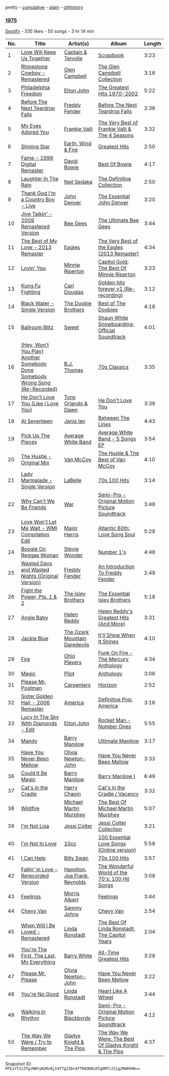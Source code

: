 pretty - [cumulative](/playlists/cumulative/67FrRIrS2v0WAs8yE2JTUM.md) - [plain](/playlists/plain/67FrRIrS2v0WAs8yE2JTUM) - [githistory](https://github.githistory.xyz/mackorone/spotify-playlist-archive/blob/main/playlists/plain/67FrRIrS2v0WAs8yE2JTUM)

### [1975](https://open.spotify.com/playlist/67FrRIrS2v0WAs8yE2JTUM)

> 

[Spotify](https://open.spotify.com/user/spotify) - 335 likes - 50 songs - 3 hr 14 min

| No. | Title | Artist(s) | Album | Length |
|---|---|---|---|---|
| 1 | [Love Will Keep Us Together](https://open.spotify.com/track/10pcZvQ4QTKeHRvTUAeHVD) | [Captain & Tennille](https://open.spotify.com/artist/7BEfMxbaqx6dOpbtlEqScm) | [Scrapbook](https://open.spotify.com/album/6ezk9jUCncL6Dx7fdO7JfB) | 3:23 |
| 2 | [Rhinestone Cowboy \- Remastered](https://open.spotify.com/track/2Rlb9iEW5T3AdT9rnmbO91) | [Glen Campbell](https://open.spotify.com/artist/59hLmB5DrdihCYtNeFeW1U) | [The Glen Campbell Collection](https://open.spotify.com/album/7esu5PX4oISwISKn6H1JZn) | 3:16 |
| 3 | [Philadelphia Freedom](https://open.spotify.com/track/3KFSoXU5dom16qdvKEAMsx) | [Elton John](https://open.spotify.com/artist/3PhoLpVuITZKcymswpck5b) | [The Greatest Hits 1970\-2002](https://open.spotify.com/album/6CPTYd8BQRbF6VzhnTWIfL) | 5:22 |
| 4 | [Before The Next Teardrop Falls](https://open.spotify.com/track/4zR3RFKaodBHDeyhT7QDgI) | [Freddy Fender](https://open.spotify.com/artist/0SNdq9iJyup4XY6JbNHbt6) | [Before The Next Teardrop Falls](https://open.spotify.com/album/2zcVxVCdr2LE40QYvh1NAh) | 2:36 |
| 5 | [My Eyes Adored You](https://open.spotify.com/track/2cqVnbTiYgdun186IbDRwm) | [Frankie Valli](https://open.spotify.com/artist/3CDKmzJu6uwEGnPLLZffpD) | [The Very Best of Frankie Valli & The 4 Seasons](https://open.spotify.com/album/0NUEQILaBzavnzcMEs4buZ) | 3:32 |
| 6 | [Shining Star](https://open.spotify.com/track/26VrotMHCu4m9I1rbHB1GN) | [Earth, Wind & Fire](https://open.spotify.com/artist/4QQgXkCYTt3BlENzhyNETg) | [Greatest Hits](https://open.spotify.com/album/339IjdizH8YIpwOUbUWGjl) | 2:50 |
| 7 | [Fame \- 1999 Digital Remaster](https://open.spotify.com/track/2ItkFlbbaEfZ69sIuSeJqa) | [David Bowie](https://open.spotify.com/artist/0oSGxfWSnnOXhD2fKuz2Gy) | [Best Of Bowie](https://open.spotify.com/album/4SFOg7ds45qWIsgzpbhXJf) | 4:17 |
| 8 | [Laughter In The Rain](https://open.spotify.com/track/5kK5QHkx544IrrXBngWct3) | [Neil Sedaka](https://open.spotify.com/artist/5N6GwJzOcOY5kv8p0NjhYL) | [The Definitive Collection](https://open.spotify.com/album/00lyZYZv9DXihmbMpcNjMb) | 2:50 |
| 9 | [Thank God I'm a Country Boy \- Live](https://open.spotify.com/track/6n7bcDnJOuKj3Zc5FbnaWs) | [John Denver](https://open.spotify.com/artist/7EK1bQADBoqbYXnT4Cqv9w) | [The Essential John Denver](https://open.spotify.com/album/6f07FdTqnh4Wj71VqpPgz5) | 3:20 |
| 10 | [Jive Talkin' \- 2009 Remastered Version](https://open.spotify.com/track/5bKeVLylKwjv8KrAejxGOK) | [Bee Gees](https://open.spotify.com/artist/1LZEQNv7sE11VDY3SdxQeN) | [The Ultimate Bee Gees](https://open.spotify.com/album/3JXTUy5Ccdpe79HUgUiMF9) | 3:44 |
| 11 | [The Best of My Love \- 2013 Remaster](https://open.spotify.com/track/6x8C7SBqQukeaeh9etWdZY) | [Eagles](https://open.spotify.com/artist/0ECwFtbIWEVNwjlrfc6xoL) | [The Very Best of the Eagles \(2013 Remaster\)](https://open.spotify.com/album/5J0VCIp4TTsZBKOqWdbBSa) | 4:34 |
| 12 | [Lovin' You](https://open.spotify.com/track/4twhYPDyCP6ICeW3TtQVxP) | [Minnie Riperton](https://open.spotify.com/artist/2i1IdHG5w0wiSmJGoqAGlj) | [Capitol Gold: The Best Of Minnie Riperton](https://open.spotify.com/album/1Zc6fY5TjkirFsQIeX7KFL) | 3:23 |
| 13 | [Kung Fu Fighting](https://open.spotify.com/track/5t0Pxx2Yy3emqcla0EsINn) | [Carl Douglas](https://open.spotify.com/artist/5Pqx4mXYDGIDcg8E5FYjZ8) | [Golden hits forever v1 \(Re\-recording\)](https://open.spotify.com/album/62zOs1SNh5RIc3d5SdPQzK) | 3:12 |
| 14 | [Black Water \- Single Version](https://open.spotify.com/track/3x1v32I3SZNvC7q7bDhcGm) | [The Doobie Brothers](https://open.spotify.com/artist/39T6qqI0jDtSWWioX8eGJz) | [Best of The Doobies](https://open.spotify.com/album/32xyhzHlGGsDvs1E7qihRA) | 4:18 |
| 15 | [Ballroom Blitz](https://open.spotify.com/track/0JFc1TPOJtdrjytTMQa5Yh) | [Sweet](https://open.spotify.com/artist/3JaAGmSTpJK35DqWrDUzBz) | [Shaun White Snowboarding: Official Soundtrack](https://open.spotify.com/album/0QWjK3wGoCug92yQIeBdxu) | 4:01 |
| 16 | [\(Hey, Won’t You Play\) Another Somebody Done Somebody Wrong Song \(Re\-Recorded\)](https://open.spotify.com/track/0dNiJNcfP8sDFM1Fyz89vr) | [B.J\. Thomas](https://open.spotify.com/artist/0uUNzXylqsZdmFDwdxaP1V) | [70s Classics](https://open.spotify.com/album/0BHvTtxYQvZA9Ya6KewuX1) | 3:35 |
| 17 | [He Don't Love You \(Like I Love You\)](https://open.spotify.com/track/0XaaoZUWQFzcFiQbXKhABU) | [Tony Orlando & Dawn](https://open.spotify.com/artist/72NXpYBIaTfEeAAsxXLs0P) | [He Don't Love You](https://open.spotify.com/album/7KmJicIwOmhICUqD1ndi6V) | 3:39 |
| 18 | [At Seventeen](https://open.spotify.com/track/2mccPWSk3iNCw2697EzxCN) | [Janis Ian](https://open.spotify.com/artist/5c9uFWpZY2MTlk7Rft0tgp) | [Between The Lines](https://open.spotify.com/album/321HJjUwx91lf5XWnpiX7z) | 4:43 |
| 19 | [Pick Up The Pieces](https://open.spotify.com/track/1Apsc59v5KojwhFEVmYoe4) | [Average White Band](https://open.spotify.com/artist/3tx8fyu3c4OBP5nejYtUOb) | [Average White Band \- 5 Songs EP](https://open.spotify.com/album/74m662ll3NHZROH6ld1Deg) | 3:54 |
| 20 | [The Hustle \- Original Mix](https://open.spotify.com/track/75PHqzep3Lf11sIYP5ps5q) | [Van McCoy](https://open.spotify.com/artist/0bShb58TO0fM5jOjXhB1WT) | [The Hustle & The Best of Van McCoy](https://open.spotify.com/album/0QdIm38ml7jHplmYOqazbF) | 4:10 |
| 21 | [Lady Marmalade \- Single Version](https://open.spotify.com/track/3bFK0tj9d6IWdAUSX3oylo) | [LaBelle](https://open.spotify.com/artist/3DznKagEU8yMQZR9z33Da5) | [70s 100 Hits](https://open.spotify.com/album/1k7WkNHGPNPnri2tsowvtg) | 3:14 |
| 22 | [Why Can't We Be Friends](https://open.spotify.com/track/0Rkc2k7fhcla1LRSjZUGTN) | [War](https://open.spotify.com/artist/3ICyfoySNDZqtBVmaBT84I) | [Semi\-Pro \- Original Motion Picture Soundtrack](https://open.spotify.com/album/3U3BdoxSfeiLf1yrf3aMAE) | 3:48 |
| 23 | [Love Won't Let Me Wait \- WMI Compilation Edit](https://open.spotify.com/track/2HsSB8TgK43HHyLAFEBaC7) | [Major Harris](https://open.spotify.com/artist/0mpVqJaKwg11LdSRrvI0PL) | [Atlantic 60th: Love Song Soul](https://open.spotify.com/album/7M0fftlBwWyIoVsjqsAnkO) | 5:29 |
| 24 | [Boogie On Reggae Woman](https://open.spotify.com/track/4IbO6Y9VBWvNaiRrQPHuIW) | [Stevie Wonder](https://open.spotify.com/artist/7guDJrEfX3qb6FEbdPA5qi) | [Number 1's](https://open.spotify.com/album/5x7vXXWapy8cUmdSuwpUy1) | 4:48 |
| 25 | [Wasted Days and Wasted Nights \(Original Version\)](https://open.spotify.com/track/4pvb6DyuoMyftAGT1GXoA8) | [Freddy Fender](https://open.spotify.com/artist/0SNdq9iJyup4XY6JbNHbt6) | [An Introduction To Freddy Fender](https://open.spotify.com/album/1HGe89M4PixGQWzLrSFjbW) | 2:49 |
| 26 | [Fight the Power, Pts\. 1 & 2](https://open.spotify.com/track/4QODcUC2Ns0TdEbNroqvrm) | [The Isley Brothers](https://open.spotify.com/artist/53QzNeFpzAaXYnrDBbDrIp) | [The Essential Isley Brothers](https://open.spotify.com/album/6EgsYSfVYAygvcDvC1IO8v) | 5:18 |
| 27 | [Angie Baby](https://open.spotify.com/track/7Jx87mZSCjUWlVDCLiRFK6) | [Helen Reddy](https://open.spotify.com/artist/0Sq7oGrYEe0BDmb13wgjOO) | [Helen Reddy's Greatest Hits \(And More\)](https://open.spotify.com/album/2CGgJ9PpKXTDCEvJ6qS9AV) | 3:31 |
| 28 | [Jackie Blue](https://open.spotify.com/track/1R9EHsvzpXwOvlGkgDmE55) | [The Ozark Mountain Daredevils](https://open.spotify.com/artist/7jM2XoJBKhdL8oNnDr4re9) | [It'll Shine When It Shines](https://open.spotify.com/album/558WlMriwRXU9I2Hq6JMzG) | 4:10 |
| 29 | [Fire](https://open.spotify.com/track/2R4T2Nxu8dZD4KmECfVliG) | [Ohio Players](https://open.spotify.com/artist/6m30rs1IQqnWqV5nKMpU7U) | [Funk On Fire \- The Mercury Anthology](https://open.spotify.com/album/4FBrvP2RlrIrQCoO0HL2ty) | 4:34 |
| 30 | [Magic](https://open.spotify.com/track/6c1PtwU8vG4le6XwpJIU2W) | [Pilot](https://open.spotify.com/artist/6PwcexHTG0qJWQQwp05Bpm) | [Anthology](https://open.spotify.com/album/1N3q10isGlFhO9ADa0rI8d) | 3:06 |
| 31 | [Please Mr\. Postman](https://open.spotify.com/track/6eVOlcghvV4pB2gIQvcDKt) | [Carpenters](https://open.spotify.com/artist/1eEfMU2AhEo7XnKgL7c304) | [Horizon](https://open.spotify.com/album/2gByYsDFncvtJUzPmI53s1) | 2:52 |
| 32 | [Sister Golden Hair \- 2006 Remaster](https://open.spotify.com/track/0S4fNxBbROY6XBqW4wPDN5) | [America](https://open.spotify.com/artist/35U9lQaRWSQISxQAB94Meo) | [Definitive Pop: America](https://open.spotify.com/album/074qwgdr7Vn4rkqR4O5rK8) | 3:16 |
| 33 | [Lucy In The Sky With Diamonds \- Edit](https://open.spotify.com/track/2mQPKwRXPeIo0kMy22h2Pc) | [Elton John](https://open.spotify.com/artist/3PhoLpVuITZKcymswpck5b) | [Rocket Man \- Number Ones](https://open.spotify.com/album/2sXllDaZxKLSSHGe0deMWA) | 5:55 |
| 34 | [Mandy](https://open.spotify.com/track/4oV4dVj0evVFhjPLvUz8w8) | [Barry Manilow](https://open.spotify.com/artist/3alW3LYQS8K29z8C8NSLIX) | [Ultimate Manilow](https://open.spotify.com/album/2GAmoT3vdSG2OKA1pwFjwG) | 3:17 |
| 35 | [Have You Never Been Mellow](https://open.spotify.com/track/5ehVOC0zSdwWqyZlhomJSi) | [Olivia Newton\-John](https://open.spotify.com/artist/4BoRxUdrcgbbq1rxJvvhg9) | [Have You Never Been Mellow](https://open.spotify.com/album/0nDDIFFIpw5F1fSKe84UU9) | 3:33 |
| 36 | [Could It Be Magic](https://open.spotify.com/track/6FDrn47S3Q4s9rhLHm4um0) | [Barry Manilow](https://open.spotify.com/artist/3alW3LYQS8K29z8C8NSLIX) | [Barry Manilow I](https://open.spotify.com/album/57vciHCWBA2JvPDdhZ5dHE) | 6:49 |
| 37 | [Cat's in the Cradle](https://open.spotify.com/track/6hLqEJg2GnnDG4W0Y64hyD) | [Harry Chapin](https://open.spotify.com/artist/42q4Ivs7tAiCZ5C7eG5q4c) | [Cat's in the Cradle / Vacancy](https://open.spotify.com/album/2Nh9PmJwU1W7d06m7woqB1) | 3:32 |
| 38 | [Wildfire](https://open.spotify.com/track/737c89v3Zdit8EUyNJ7KeS) | [Michael Martin Murphey](https://open.spotify.com/artist/4jL1usPiGDK8TD46zJP4gu) | [The Best Of Michael Martin Murphey](https://open.spotify.com/album/4oNkliPdTLg2FHIDp4PgDN) | 5:07 |
| 39 | [I'm Not Lisa](https://open.spotify.com/track/2G9HPwBaHica41sMtQ7QvX) | [Jessi Colter](https://open.spotify.com/artist/43HpW8B5gYRnYbSzm37n5v) | [Jessi Colter Collection](https://open.spotify.com/album/1ik8galDoBJrMqOAf4n6PZ) | 3:21 |
| 40 | [I'm Not In Love](https://open.spotify.com/track/6pWOFsrc9iho2uqhbHK1kV) | [10cc](https://open.spotify.com/artist/6i6WlGzQtXtz7GcC5H5st5) | [100 Essential Love Songs \(Online version\)](https://open.spotify.com/album/3UgnOTcOt4JlplBn3eL82v) | 5:58 |
| 41 | [I Can Help](https://open.spotify.com/track/6oDOACuzVZPMNaAfLGpCWG) | [Billy Swan](https://open.spotify.com/artist/6nNkKMkPl1qBCEW3Al9eVV) | [70s 100 Hits](https://open.spotify.com/album/1k7WkNHGPNPnri2tsowvtg) | 3:57 |
| 42 | [Fallin' in Love \- Rerecorded Version](https://open.spotify.com/track/5TR0TfoUWUwaOWeCXELy5m) | [Hamilton](https://open.spotify.com/artist/56xde3bnvx5G7v6Grx4985), [Joe Frank](https://open.spotify.com/artist/4XhH1SoXmjHPye3Ax2rbgy), [Reynolds](https://open.spotify.com/artist/5wvbmLEn1xBIy0w8Ze2CLr) | [The Wonderful World of the 70's: 100 Hit Songs](https://open.spotify.com/album/5pVffpSDVlqPRADnKRmSRE) | 3:09 |
| 43 | [Feelings](https://open.spotify.com/track/7sbRf4ILKrUnzImzxxO94k) | [Morris Albert](https://open.spotify.com/artist/4sFsq7NFJ0zz0uN3Zb6QJ9) | [Feelings](https://open.spotify.com/album/2eTfwo3P67ae9tXKNt5ZHU) | 3:44 |
| 44 | [Chevy Van](https://open.spotify.com/track/3O3HTZ2O88k9zlC913mQzL) | [Sammy Johns](https://open.spotify.com/artist/5L2UqkzpfZD5OpdA6fSfVH) | [Chevy Van](https://open.spotify.com/album/38p3U3WzgfMz9GnC0Ujrp8) | 2:54 |
| 45 | [When Will I Be Loved \- Remastered](https://open.spotify.com/track/2MCiAzjR2Uo9cZUnWhGIRI) | [Linda Ronstadt](https://open.spotify.com/artist/1sXbwvCQLGZnaH0Jp2HTVc) | [The Best Of Linda Ronstadt: The Capitol Years](https://open.spotify.com/album/68B2voidWkXgP0MeVPVJxO) | 2:04 |
| 46 | [You're The First, The Last, My Everything](https://open.spotify.com/track/4GEk3BQzlP4pysQdHS676E) | [Barry White](https://open.spotify.com/artist/3rfgbfpPSfXY40lzRK7Syt) | [All\-Time Greatest Hits](https://open.spotify.com/album/0SOfroMEagoUTFsXRnBGEy) | 3:28 |
| 47 | [Please Mr\. Please](https://open.spotify.com/track/1lL1jDnZTH60djVb6vKIQj) | [Olivia Newton\-John](https://open.spotify.com/artist/4BoRxUdrcgbbq1rxJvvhg9) | [Have You Never Been Mellow](https://open.spotify.com/album/0nDDIFFIpw5F1fSKe84UU9) | 3:22 |
| 48 | [You're No Good](https://open.spotify.com/track/23DZLSxCK6kM8FF2RlzKDl) | [Linda Ronstadt](https://open.spotify.com/artist/1sXbwvCQLGZnaH0Jp2HTVc) | [Heart Like A Wheel](https://open.spotify.com/album/7upKDUGJUjsvfIe6vuVB0b) | 3:44 |
| 49 | [Walking In Rhythm](https://open.spotify.com/track/6IrorKreTOY9k5hUq3g02a) | [The Blackbyrds](https://open.spotify.com/artist/7uykqYYhDUugFJgKZWXIWq) | [Semi\-Pro \- Original Motion Picture Soundtrack](https://open.spotify.com/album/3U3BdoxSfeiLf1yrf3aMAE) | 4:12 |
| 50 | [The Way We Were / Try to Remember](https://open.spotify.com/track/6lW9hLfFSpbsiDZ4fCkA0B) | [Gladys Knight & The Pips](https://open.spotify.com/artist/0TF2NxkJZPQoX1H53rEFM1) | [The Way We Were: The Best Of Gladys Knight & The Pips](https://open.spotify.com/album/1KedFSRT6J8cWV4cCG06kE) | 4:37 |

Snapshot ID: `MTEsYTZiZTgzNWYyN2MzNjI4YTg2ZDc4YTM4ODNiOTg0MTc2Zjg2MmRkMA==`
